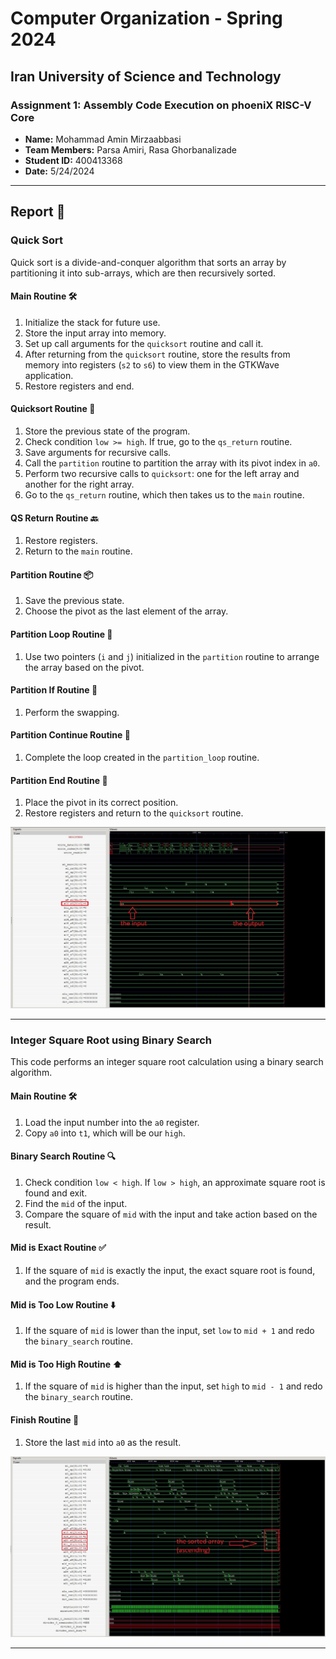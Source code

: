 # Computer Organization - Spring 2024
## Iran University of Science and Technology

### Assignment 1: Assembly Code Execution on phoeniX RISC-V Core

- **Name:** Mohammad Amin Mirzaabbasi
- **Team Members:** Parsa Amiri, Rasa Ghorbanalizade
- **Student ID:** 400413368
- **Date:** 5/24/2024

---

## Report 📝

### Quick Sort 

Quick sort is a divide-and-conquer algorithm that sorts an array by partitioning it into sub-arrays, which are then recursively sorted.

#### Main Routine 🛠️

1. Initialize the stack for future use.
2. Store the input array into memory.
3. Set up call arguments for the `quicksort` routine and call it.
4. After returning from the `quicksort` routine, store the results from memory into registers (`s2` to `s6`) to view them in the GTKWave application.
5. Restore registers and end.

#### Quicksort Routine 🔄

1. Store the previous state of the program.
2. Check condition `low >= high`. If true, go to the `qs_return` routine.
3. Save arguments for recursive calls.
4. Call the `partition` routine to partition the array with its pivot index in `a0`.
5. Perform two recursive calls to `quicksort`: one for the left array and another for the right array.
6. Go to the `qs_return` routine, which then takes us to the `main` routine.

#### QS Return Routine 🔙

1. Restore registers.
2. Return to the `main` routine.

#### Partition Routine 📦

1. Save the previous state.
2. Choose the pivot as the last element of the array.

#### Partition Loop Routine 🔁

1. Use two pointers (`i` and `j`) initialized in the `partition` routine to arrange the array based on the pivot.

#### Partition If Routine 🔄

1. Perform the swapping.

#### Partition Continue Routine 🔄

1. Complete the loop created in the `partition_loop` routine.

#### Partition End Routine 🏁

1. Place the pivot in its correct position.
2. Restore registers and return to the `quicksort` routine.

![Quick Sort Image](https://github.com/jes1per/phoeniX_4022/blob/573a05ae2aa3be79fc6f82232c1a02ef24220e5d/Software/User_Codes/integer_square_root/integer_square_root.jpg)

---

### Integer Square Root using Binary Search 

This code performs an integer square root calculation using a binary search algorithm.

#### Main Routine 🛠️

1. Load the input number into the `a0` register.
2. Copy `a0` into `t1`, which will be our `high`.

#### Binary Search Routine 🔍

1. Check condition `low < high`. If `low > high`, an approximate square root is found and exit.
2. Find the `mid` of the input.
3. Compare the square of `mid` with the input and take action based on the result.

#### Mid is Exact Routine ✅

1. If the square of `mid` is exactly the input, the exact square root is found, and the program ends.

#### Mid is Too Low Routine ⬇️

1. If the square of `mid` is lower than the input, set `low` to `mid + 1` and redo the `binary_search` routine.

#### Mid is Too High Routine ⬆️

1. If the square of `mid` is higher than the input, set `high` to `mid - 1` and redo the `binary_search` routine.

#### Finish Routine 🏁

1. Store the last `mid` into `a0` as the result.

![Binary Search Image](https://github.com/jes1per/phoeniX_4022/blob/573a05ae2aa3be79fc6f82232c1a02ef24220e5d/Software/User_Codes/quick_sort/quick_sort.jpg)

---
